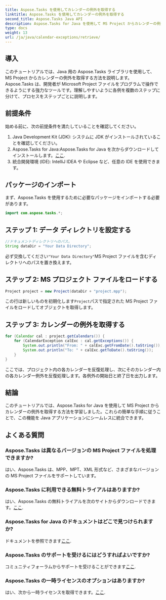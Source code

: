 ```yaml
---
title: Aspose.Tasks を使用してカレンダーの例外を取得する
linktitle: Aspose.Tasks を使用してカレンダーの例外を取得する
second_title: Aspose.Tasks Java API
description: Aspose.Tasks for Java を使用して MS Project からカレンダーの例外を取得する方法を学びます。シームレスな統合のためのステップバイステップのチュートリアル。
type: docs
weight: 13
url: /ja/java/calendar-exceptions/retrieve/
---
```

## 導入
このチュートリアルでは、Java 用の Aspose.Tasks ライブラリを使用して、MS Project からカレンダーの例外を取得する方法を説明します。 Aspose.Tasks は、開発者が Microsoft Project ファイルをプログラムで操作できるようにする強力なツールです。理解しやすいように各例を複数のステップに分けて、プロセスをステップごとに説明します。
## 前提条件
始める前に、次の前提条件を満たしていることを確認してください。
1. Java Development Kit (JDK): システムに JDK がインストールされていることを確認してください。
2.  Aspose.Tasks for Java:Aspose.Tasks for Java を次からダウンロードしてインストールします。[ここ](https://releases.aspose.com/tasks/java/).
3. 統合開発環境 (IDE): IntelliJ IDEA や Eclipse など、任意の IDE を使用できます。

## パッケージのインポート
まず、Aspose.Tasks を使用するために必要なパッケージをインポートする必要があります。
```java
import com.aspose.tasks.*;
```
## ステップ 1: データ ディレクトリを設定する
```java
//ドキュメントディレクトリへのパス。
String dataDir = "Your Data Directory";
```
必ず交換してください`"Your Data Directory"`MS Project ファイルを含むディレクトリへのパスを置き換えます。
## ステップ 2: MS プロジェクト ファイルをロードする
```java
Project project = new Project(dataDir + "project.mpp");
```
この行は新しいものを初期化します`Project`パスで指定された MS Project ファイルをロードしてオブジェクトを取得します。
## ステップ 3: カレンダーの例外を取得する
```java
for (Calendar cal : project.getCalendars()) {
    for (CalendarException calExc : cal.getExceptions()) {
        System.out.println("From: " + calExc.getFromDate().toString());
        System.out.println("To: " + calExc.getToDate().toString());
    }
}
```
ここでは、プロジェクト内の各カレンダーを反復処理し、次にそのカレンダー内の各カレンダー例外を反復処理します。各例外の開始日と終了日を出力します。

## 結論
このチュートリアルでは、Aspose.Tasks for Java を使用して MS Project からカレンダーの例外を取得する方法を学習しました。これらの簡単な手順に従うことで、この機能を Java アプリケーションにシームレスに統合できます。
## よくある質問
### Aspose.Tasks は異なるバージョンの MS Project ファイルを処理できますか?
はい、Aspose.Tasks は、MPP、MPT、XML 形式など、さまざまなバージョンの MS Project ファイルをサポートしています。
### Aspose.Tasks に利用できる無料トライアルはありますか?
はい、Aspose.Tasks の無料トライアルを次のサイトからダウンロードできます。[ここ](https://releases.aspose.com/).
### Aspose.Tasks for Java のドキュメントはどこで見つけられますか?
ドキュメントを参照できます[ここ](https://reference.aspose.com/tasks/java/).
### Aspose.Tasks のサポートを受けるにはどうすればよいですか?
コミュニティフォーラムからサポートを受けることができます[ここ](https://forum.aspose.com/c/tasks/15).
### Aspose.Tasks の一時ライセンスのオプションはありますか?
はい、次から一時ライセンスを取得できます。[ここ](https://purchase.aspose.com/temporary-license/).